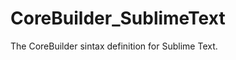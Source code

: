 CoreBuilder_SublimeText
=======================

The CoreBuilder sintax definition for Sublime Text.